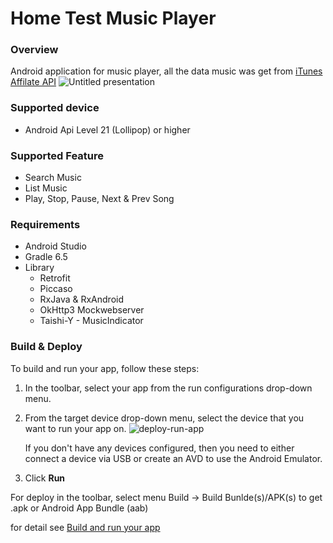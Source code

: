 # Home Test Music Player

### Overview
Android application for music player, all the data music was get from [iTunes Affilate API](https://affiliate.itunes.apple.com/resources/)
![Untitled presentation](https://user-images.githubusercontent.com/8165930/124352537-e7c33800-dc2a-11eb-8a9b-b1c30afa4e32.jpg)

### Supported device
- Android Api Level 21 (Lollipop) or higher

### Supported Feature
- Search Music
- List Music
- Play, Stop, Pause, Next & Prev Song

### Requirements
- Android Studio
- Gradle 6.5
- Library
  - Retrofit
  - Piccaso
  - RxJava & RxAndroid
  - OkHttp3 Mockwebserver
  - Taishi-Y - MusicIndicator

### Build & Deploy
To build and run your app, follow these steps:

1. In the toolbar, select your app from the run configurations drop-down menu.
2. From the target device drop-down menu, select the device that you want to run your app on.
![deploy-run-app](https://user-images.githubusercontent.com/8165930/124378381-3b8d5a00-dcdb-11eb-8e31-8c95fce41d70.png)

    If you don't have any devices configured, then you need to either connect a device via USB or create an AVD to use the Android Emulator.

3. Click **Run**

For deploy in the toolbar, select menu Build -> Build Bunlde(s)/APK(s) to get .apk or Android App Bundle (aab)

for detail see [Build and run your app](https://developer.android.com/studio/run)
